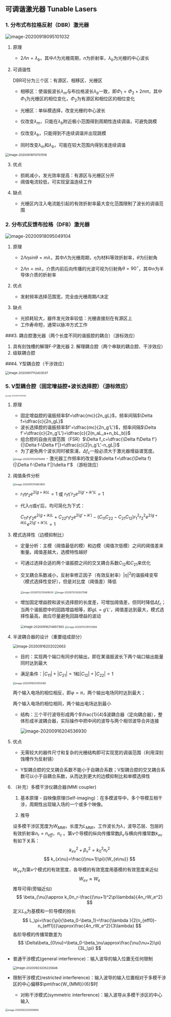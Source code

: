 ## **可调谐激光器 Tunable Lasers**

### 1. 分布式布拉格反射（DBR）激光器

![image-20200918095101032](C:\Users\Lenovo\AppData\Roaming\Typora\typora-user-images\image-20200918095101032.png)

1. 原理
  
   - $2\Lambda n=\lambda_b$，其中$\Lambda$为光栅周期，$n$为折射率，$\lambda_b$为光栅的中心波长
   
2. 可调谐性

   DBR可分为三个区：有源区、相移区、光栅区

   - 相移区：使谐振波长$\lambda_m$与布拉格波长$\lambda_b$一致，即$\Phi_1=\Phi_2+2m\pi$，其中$\Phi_1$为光栅区的相位变化，$\Phi_2$为有源区和相位区的相位变化

   - 光栅区：单纵模选择，改变光栅的中心波长

   - 仅改变$\lambda_m$，只能在$\lambda_b$附近极小范围得到周期性连续调谐，可避免跳模

   - 仅改变$\lambda_b$，只能得到不连续调谐并出现跳模

   - 同时改变$\lambda_m$和$\lambda_b$，可能在较大范围内得到准连续调谐

<img src="C:\Users\Lenovo\AppData\Roaming\Typora\typora-user-images\image-20200918110701518.png" alt="image-20200918110701518" style="zoom: 67%;" />

3. 优点

   - 损耗减小，发光效率提高：有源区与光栅区分开
   - 阈值电流较低，可实现室温连续工作

4. 缺点

   - 光栅区内注入电流能引起的有效折射率最大变化范围限制了波长的调谐范围


### 2. 分布式反馈布拉格（DFB）激光器

![image-20200918095049104](C:\Users\Lenovo\AppData\Roaming\Typora\typora-user-images\image-20200918095049104.png)

1. 原理

   - $2\Lambda\eta sin\theta=m\lambda$，其中$\Lambda$为光栅周期，$\eta$为材料等效折射率，$\theta$为衍射角

   - $2\Lambda n=m\lambda$，介质内前后向传播的光波可视为衍射角$\theta=90^{\circ}$，其中$n$为半导体介质的折射率
2. 优点

   - 发射频率选择范围宽，完全由光栅周期$\Lambda$决定
3. 缺点
   - 光损耗较大，器件发光效率较低：光栅直接刻在有源区上
   - 工作寿命短，通常以脉冲方式工作

###3. 耦合腔激光器（两个长度不同的谐振腔的耦合）（游标效应）

1. 具有刻蚀槽的解理F-P激光器
 	2. 解理耦合腔（两个串联的耦合腔、干涉效应）
  3. 级联耦合腔

###4. Y型耦合腔（干涉效应）

<img src="C:\Users\Lenovo\AppData\Roaming\Typora\typora-user-images\image-20200917112403037.png" alt="image-20200917112403037" style="zoom: 67%;" />

### 5. V型耦合腔（固定增益腔+波长选择腔）（游标效应）

<img src="C:\Users\Lenovo\AppData\Roaming\Typora\typora-user-images\image-20200913114408192.png" alt="image-20200913114408192" style="zoom: 33%;" />

1. 原理
   - 固定增益腔的谐振频率$f=\dfrac{mc}{2n_gL}$，频率间隔$\Delta f=\dfrac{c}{2n_gL}$
   - 波长选择腔的谐振频率$f'=\dfrac{mc}{2n_g'L'}$，频率间隔$\Delta f'=\dfrac{c}{2n_g'L'}=\dfrac{c}{2(n_aL_a+n_bL_b)}$
   - 组合腔的自由光谱范围（FSR）$\Delta f_c=\dfrac{\Delta f\Delta f'}{|\Delta f-\Delta f'|}=\dfrac{c}{2|n_g'L'-n_gL|}$
   - 为了避免两个波长同时被泵浦，$\Delta f_c$一般必须大于激光器增益谱宽度。
   <img src="C:\Users\Lenovo\AppData\Roaming\Typora\typora-user-images\image-20200701204119498.png" alt="image-20200701204119498" style="zoom:50%;" />
   - 激光器工作频率的改变量$\delta f=\dfrac{\Delta f}{|\Delta f-\Delta f'|}\delta f'$ （游标效应）

2. 阈值条件分析

   <img src="C:\Users\Lenovo\AppData\Roaming\Typora\typora-user-images\image-20200913114853850.png" alt="image-20200913114853850" style="zoom:50%;" />

   - $r_1\eta r_2e^{2(g+ik)L}=1$ 或 $r_1\eta’ r_2e^{2(g'+ik’)L}=1$

   - 代入$\eta$或$\eta'$后，均可简化为下式：

     $C_{11}r_1r_2e^{2(g+ik)L}+C_{22}r_1r_2e^{2(g'+ik')}-(C_{11}C_{22}-C_{21}C_{12})r_1^2r_2^2e^{2(g+ik)L}e^{2(g'+ik')L}=1$

3. 模式选择性（边模抑制比）

   - 定量分析：主模（阈值最低的模）和边模（阈值次低模）之间的阈值差来衡量。阈值差越大，选模特性越好

   - 可通过选择合适的两个谐振腔之间的交叉耦合系数$C_{12}$和$C_{21}$来优化

   - 交叉耦合系数减小，反射率修正因子（有效反射率）$|\eta|^2$的谐振峰变窄（模式选择性变好），但是对比度（阈值差）降低

     <img src="C:\Users\Lenovo\AppData\Roaming\Typora\typora-user-images\image-20200702135408030.png" alt="image-20200702135408030" style="zoom: 50%;" />

     <img src="C:\Users\Lenovo\AppData\Roaming\Typora\typora-user-images\image-20200702142837586.png" alt="image-20200702142837586" style="zoom:50%;" />

   - 增加固定增益腔和波长选择腔的长度差，可增加阈值差，但同时降低$\Delta f_c$；当两个谐振腔中的回路增益相等，即$gL=g'L'$，阈值差达到最大，模式选择性最高，故应尽量避免回路增益的波动

     <img src="C:\Users\Lenovo\AppData\Roaming\Typora\typora-user-images\image-20200916214857363.png" alt="image-20200916214857363" style="zoom: 67%;" />
     
     <img src="C:\Users\Lenovo\AppData\Roaming\Typora\typora-user-images\image-20200702191313894.png" alt="image-20200702191313894" style="zoom: 50%;" />
     
   
4. 半波耦合器的设计（重要组成部分）

   <img src="C:\Users\Lenovo\AppData\Roaming\Typora\typora-user-images\image-20200916202022663.png" alt="image-20200916202022663" style="zoom: 80%;" />

   - 目的：实现两个端口有同步的输出，即在某谐振波长下两个端口输出能量同时达到最大

   - 满足条件：$|C_{11}|+|C_{21}|=1$和$|C_{12}|+|C_{22}|=1$

   <img src="C:\Users\Lenovo\AppData\Roaming\Typora\typora-user-images\image-20200916203554360.png" alt="image-20200916203554360" style="zoom:50%;" />

   两个输入电场的相位相反，即$\varphi=\pi$，两个输出电场同时达到最大；

   两个输入电场的相位相同，两个输出电场达到最小

   - 结构：三个平行波导形成两个$\frac{1}{4}$波耦合器（定向耦合器），整体形成半波耦合器，实际操作中把中间的波导与两个相邻波导合并连接

     ![image-20200916204536930](C:\Users\Lenovo\AppData\Roaming\Typora\typora-user-images\image-20200916204536930.png)
     
     

5. 优点

   - 无需较大的器件尺寸和复杂的光栅结构即可实现宽的调谐范围（利用深刻蚀槽作为反射镜）
   
   - Y型耦合腔的交叉耦合系数不能小于自耦合系数；V型耦合腔的交叉耦合系数可以小于自耦合系数，从而达到更大的边模抑制比和单模选择性
   
6. （补充）多模干涉仪耦合器(MMI coupler)

   1. 基本原理 - 自映像原理(Self-imaging)：在多模波导中，多个导模互相干涉，周期性出现输入场的一个或多个映像。

   2. 推导

   设多模干涉区宽度为$W_{MMI}$，长度为$L_{MMI}$，工作波长为$\lambda$，波导芯层、包层的有效折射率$n_r=n_{eff}$，$n_c$ 。第$\nu$个导模的纵向传播常数$\beta_{\nu}$与横向传播常数$k_{x\nu}$有如下关系：
   $$
   k_{x\nu}^2+\beta_{\nu}^2=k_0^2n_r^2
   $$
   $$
   k_{x\nu}=\frac{(\nu+1)\pi}{W_{e\nu}}
   $$

   $W_{e\nu}$为第$\nu$个模式的有效宽度，各导模的有效宽度用基模的有效宽度来近似
   $$
   W_{e\nu}\approx W_e
   $$
   推导可得(旁轴近似)
   $$
   \beta_{\nu}\approx k_0n_r-\frac{(\nu+1)^2\pi\lambda}{4n_rW_e^2}
   $$
   定义$L_\pi$为基模和一阶导模的拍长
   $$
   L_\pi=\frac{\pi}{\beta_0-\beta_1}=\frac{\lambda
   }{2(n_{eff0}-n_{eff1})}\approx\frac{4n_rW_e^2}{3\lambda}
   $$
   各阶导模的传播常数差为
   $$
   \Delta\beta_{0\nu}=\beta_0-\beta_\nu\approx\frac{\nu(\nu+2)\pi}{3L_\pi}
$$
   
- 普通干涉模式(general interference)：输入波导的输入位置无任何限制
   
  <img src="C:\Users\Lenovo\AppData\Roaming\Typora\typora-user-images\image-20200923205225846.png" alt="image-20200923205225846" style="zoom: 67%;" />
   
- 限制干涉模式(restricted interference)：输入波导的输入位置相对于多模干涉区的中心偏移$\pm\frac{W_{MMI}}{6}$时
   
   - 对称干涉模式(symmetric interference)：输入波导从多模干涉区的中心输入

<img src="C:\Users\Lenovo\AppData\Roaming\Typora\typora-user-images\image-20200923205008882.png" alt="image-20200923205008882" style="zoom: 50%;" />